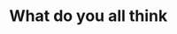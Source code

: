   
  <h1>What do you all think</h1>
  
  <link href="https://stage.crowdsmart.ai/css/embedStyle.css" rel="stylesheet" type="text/css">
  <script
      src="https://stage.crowdsmart.ai/js/embedScript.js"
      id="crowdsmart-embed-script"
      data-embed-url="https://stage.crowdsmart.ai/embed/evaluation/gmbh/d287a600-9418-11ec-a5ea-0669f33159a9/99003176-9419-11ec-892a-0669f33159a9?dialogOpen=true">
  </script>
